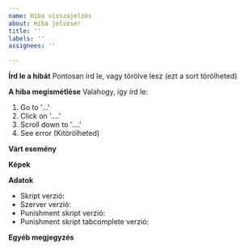 ```yaml
---
name: Hiba visszajelzés
about: Hiba jelzése!
title: ''
labels: ''
assignees: ''

---
```


**Írd le a hibát**
Pontosan írd le, vagy törölve lesz (ezt a sort törölheted)

**A hiba megismétlése**
Valahogy, így írd le:

1. Go to '...'
2. Click on '....'
3. Scroll down to '....'
4. See error
(Kitörölheted)

**Várt esemény**

**Képek**

**Adatok**
 - Skript verzió:
 - Szerver verzió:
 - Punishment skript verzió:
 - Punishment skript tabcomplete verzió:

**Egyéb megjegyzés**
